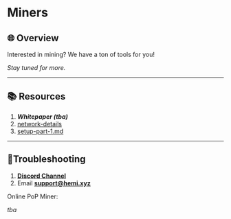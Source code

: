 # Miners

## 🌐 Overview

Interested in mining? We have a ton of tools for you!

_Stay tuned for more._&#x20;

***

## 📚 Resources

1. _**Whitepaper (tba)**_
2. [network-details](../network-details/ "mention")
3. [setup-part-1.md](../../how-to-tutorials/pop-mining/setup-part-1.md "mention")

***

## 📐Troubleshooting

1. [**Discord Channel**](https://discord.com/channels/1202677849887080508/1217860733820469298)
2. Email [**support@hemi.xyz**](mailto:support@hemi.xyz)



Online PoP Miner:

_tba_
